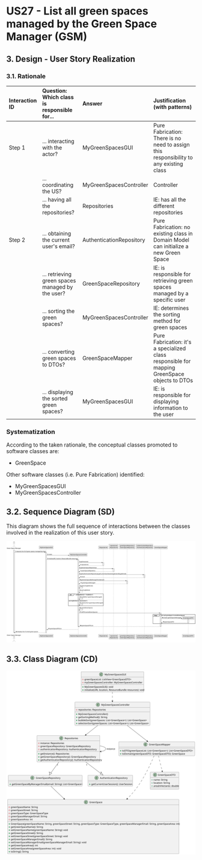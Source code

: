 # US27 - List all green spaces managed by the Green Space Manager (GSM)

## 3. Design - User Story Realization

### 3.1. Rationale 
| Interaction ID | Question: Which class is responsible for...   | Answer                   | Justification (with patterns)                                                                 |
|:---------------|:----------------------------------------------|:-------------------------|:----------------------------------------------------------------------------------------------|
| Step 1         | ... interacting with the actor?               | MyGreenSpacesGUI         | Pure Fabrication: There is no need to assign this responsibility to any existing class        |
|                | ... coordinating the US?                      | MyGreenSpacesController  | Controller                                                                                    |
|                | ... having all the repositories?              | Repositories             | IE: has all the different repositories                                                        |
| Step 2         | ... obtaining the current user's email?          | AuthenticationRepository | Pure Fabrication: no existing class in Domain Model can initialize a new Green Space          |
|                | ... retrieving green spaces managed by the user?        | GreenSpaceRepository     | IE: is responsible for retrieving green spaces managed by a specific user                     |
|                | ... sorting the green spaces? | MyGreenSpacesController  | IE: determines the sorting method for green spaces                                            |
|                | ... converting green spaces to DTOs?              | GreenSpaceMapper         | Pure Fabrication: it's a specialized class responsible for mapping GreenSpace objects to DTOs |
|                | ... displaying the sorted green spaces?      | MyGreenSpacesGUI         | IE: is responsible for displaying information to the user                                                                         |

### Systematization ##

According to the taken rationale, the conceptual classes promoted to software classes are:

* GreenSpace

Other software classes (i.e. Pure Fabrication) identified:

* MyGreenSpacesGUI
* MyGreenSpacesController


## 3.2. Sequence Diagram (SD)

This diagram shows the full sequence of interactions between the classes involved in the realization of this user story.

![Sequence Diagram - Full](svg/us27-sequence-diagram.svg)


## 3.3. Class Diagram (CD)

![Class Diagram](svg/us27-class-diagram.svg)